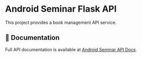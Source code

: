# Android Seminar Flask API

This project provides a book management API service.

## 📖 Documentation

Full API documentation is available at [Android Seminar API Docs](https://tzachipinhas.github.io/Android_Seminar_FlaskApi/).
